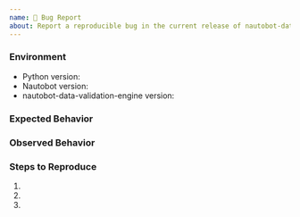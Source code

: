 ```yaml
---
name: 🐛 Bug Report
about: Report a reproducible bug in the current release of nautobot-data-validation-engine
---
```


### Environment
* Python version:  <!-- Example: 3.7.7 -->
* Nautobot version:  <!-- Example: 1.5.0 -->
* nautobot-data-validation-engine version:  <!-- Example: 2.0.0 -->

<!-- What did you expect to happen? -->
### Expected Behavior


<!-- What happened instead? -->
### Observed Behavior

<!--
    Describe in detail the exact steps that someone else can take to reproduce
    this bug using the current release.
-->
### Steps to Reproduce
1.
2.
3.

